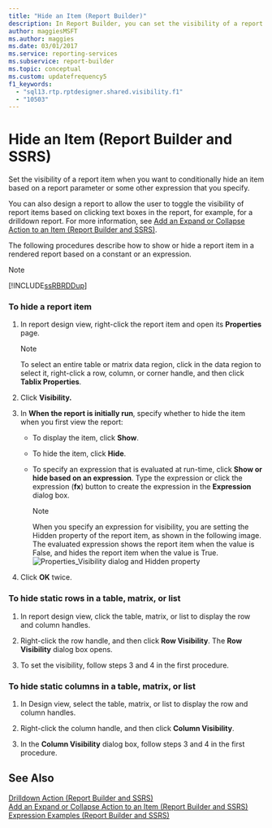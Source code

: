 ```yaml
---
title: "Hide an Item (Report Builder)"
description: In Report Builder, you can set the visibility of a report item. You can specify a report parameter or other expression to conditionally hide an item.
author: maggiesMSFT
ms.author: maggies
ms.date: 03/01/2017
ms.service: reporting-services
ms.subservice: report-builder
ms.topic: conceptual
ms.custom: updatefrequency5
f1_keywords:
  - "sql13.rtp.rptdesigner.shared.visibility.f1"
  - "10503"
---
```

# Hide an Item (Report Builder and SSRS)
  Set the visibility of a report item when you want to conditionally hide an item based on a report parameter or some other expression that you specify.  
  
 You can also design a report to allow the user to toggle the visibility of report items based on clicking text boxes in the report, for example, for a drilldown report. For more information, see [Add an Expand or Collapse Action to an Item &#40;Report Builder and SSRS&#41;](../../reporting-services/report-design/add-an-expand-or-collapse-action-to-an-item-report-builder-and-ssrs.md).  
  
 The following procedures describe how to show or hide a report item in a rendered report based on a constant or an expression.  
  
> [!NOTE]  
>  [!INCLUDE[ssRBRDDup](../../includes/ssrbrddup-md.md)]  
  
### To hide a report item  
  
1.  In report design view, right-click the report item and open its **Properties** page.  
  
    > [!NOTE]  
    >  To select an entire table or matrix data region, click in the data region to select it, right-click a row, column, or corner handle, and then click **Tablix Properties**.  
  
2.  Click **Visibility.**  
  
3.  In **When the report is initially run**, specify whether to hide the item when you first view the report:  
  
    -   To display the item, click **Show**.  
  
    -   To hide the item, click **Hide**.  
  
    -   To specify an expression that is evaluated at run-time, click **Show or hide based on an expression**. Type the expression or click the expression (**fx**) button to create the expression in the **Expression** dialog box.  
  
        > [!NOTE]  
        >  When you specify an expression for visibility, you are setting the Hidden property of the report item, as shown in the following image. The evaluated expression shows the report item when the value is False, and hides the report item when the value is True.   
        > ![Properties_Visibility dialog and Hidden property](../../reporting-services/report-builder/media/hiddenproperty-propertiesvisibility.png "Properties_Visibility dialog and Hidden property")  
  
4.  Click **OK** twice.  
  
### To hide static rows in a table, matrix, or list  
  
1.  In report design view, click the table, matrix, or list to display the row and column handles.  
  
2.  Right-click the row handle, and then click **Row Visibility**. The **Row Visibility** dialog box opens.  
  
3.  To set the visibility, follow steps 3 and 4 in the first procedure.  
  
### To hide static columns in a table, matrix, or list  
  
1.  In Design view, select the table, matrix, or list to display the row and column handles.  
  
2.  Right-click the column handle, and then click **Column Visibility**.  
  
3.  In the **Column Visibility** dialog box, follow steps 3 and 4 in the first procedure.  
  
## See Also  
 [Drilldown Action &#40;Report Builder and SSRS&#41;](../../reporting-services/report-design/drilldown-action-report-builder-and-ssrs.md)   
 [Add an Expand or Collapse Action to an Item &#40;Report Builder and SSRS&#41;](../../reporting-services/report-design/add-an-expand-or-collapse-action-to-an-item-report-builder-and-ssrs.md)   
 [Expression Examples &#40;Report Builder and SSRS&#41;](../../reporting-services/report-design/expression-examples-report-builder-and-ssrs.md)  
  
  

